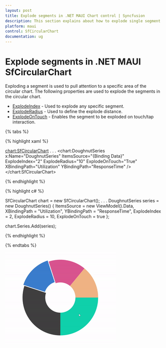 ```yaml
---
layout: post
title: Explode segments in .NET MAUI Chart control | Syncfusion
description: This section explains about how to explode single segment or all segments in Syncfusion .NET MAUI Chart (SfCircularChart) control.
platform: maui
control: SfCircularChart
documentation: ug
---
```


# Explode segments in .NET MAUI SfCircularChart

Exploding a segment is used to pull attention to a specific area of the circular chart. The following properties are used to explode the segments in the circular chart.

* [ExplodeIndex](https://help.syncfusion.com/cr/maui/Syncfusion.Maui.Charts.PieSeries.html#Syncfusion_Maui_Charts_PieSeries_ExplodeIndex) - Used to explode any specific segment.
* [ExplodeRadius](https://help.syncfusion.com/cr/maui/Syncfusion.Maui.Charts.PieSeries.html#Syncfusion_Maui_Charts_PieSeries_ExplodeRadius) - Used to define the explode distance.
* [ExplodeOnTouch](https://help.syncfusion.com/cr/maui/Syncfusion.Maui.Charts.PieSeries.html#Syncfusion_Maui_Charts_PieSeries_ExplodeOnTouch) - Enables the segment to be exploded on touch/tap interaction.

{% tabs %}

{% highlight xaml %}

<chart:SfCircularChart>
    . . .
    <chart:DoughnutSeries x:Name="DoughnutSeries"
					      ItemsSource="{Binding Data}"
					      ExplodeIndex="2"
					      ExplodeRadius="10"
					      ExplodeOnTouch="True"
					      XBindingPath="Utilization"
					      YBindingPath="ResponseTime" />
</chart:SfCircularChart>

{% endhighlight %}

{% highlight c# %}

SfCircularChart chart = new SfCircularChart();
. . .
DoughnutSeries series = new DoughnutSeries()
{
    ItemsSource = new ViewModel().Data,
    XBindingPath = "Utilization",
    YBindingPath = "ResponseTime",
    ExplodeIndex = 2,
    ExplodeRadius = 10,
    ExplodeOnTouch = true
};

chart.Series.Add(series);

{% endhighlight %}

{% endtabs %}

![Exploded doughnut chart in MAUI](Explode_images/explode_segment_in_circularchart.gif)
